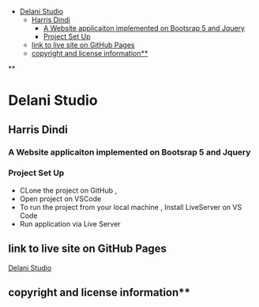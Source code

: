 - [Delani Studio](#delani-studio)
  - [Harris Dindi](#harris-dindi)
    - [A Website applicaiton implemented on Bootsrap 5 and Jquery](#a-website-applicaiton-implemented-on-bootsrap-5-and-jquery)
    - [Project Set Up](#project-set-up)
  - [link to live site on GitHub Pages](#link-to-live-site-on-github-pages)
  - [copyright and license information\*\*](#copyright-and-license-information)


**
# Delani Studio

## Harris Dindi 

### A Website applicaiton implemented on Bootsrap 5 and Jquery 


### Project Set Up

- CLone the  project on GitHub , 
- Open project on VSCode 
- To run the  project from your local machine , Install LiveServer on VS Code 
- Run application via Live Server 


## link to live site on GitHub Pages
[Delani Studio](https://hdindi.github.io/DelaniStudio/)

## copyright and license information**

